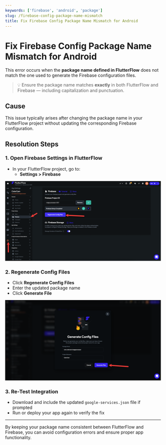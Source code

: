 ```yaml
---
keywords: ['firebase', 'android', 'package']
slug: /firebase-config-package-name-mismatch
title: Fix Firebase Config Package Name Mismatch for Android
---
```


# Fix Firebase Config Package Name Mismatch for Android

This error occurs when the **package name defined in FlutterFlow** does not match the one used to generate the Firebase configuration files.

> 💡 Ensure the package name matches **exactly** in both FlutterFlow and Firebase — including capitalization and punctuation.

## Cause

This issue typically arises after changing the package name in your FlutterFlow project without updating the corresponding Firebase configuration.

## Resolution Steps

### 1. Open Firebase Settings in FlutterFlow

- In your FlutterFlow project, go to:
  - **Settings > Firebase**

![Firebase Settings](../assets/20250430121404176944.png)

### 2. Regenerate Config Files

- Click **Regenerate Config Files**
- Enter the updated package name
- Click **Generate File**

![Regenerate Config](../assets/20250430121404592193.png)

### 3. Re-Test Integration

- Download and include the updated `google-services.json` file if prompted
- Run or deploy your app again to verify the fix

---

By keeping your package name consistent between FlutterFlow and Firebase, you can avoid configuration errors and ensure proper app functionality.

